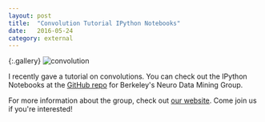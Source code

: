 ```yaml
---
layout: post
title:	"Convolution Tutorial IPython Notebooks"
date:	2016-05-24
category: external
---
```


{:.gallery}
![convolution]


I recently gave a tutorial on convolutions.
You can check out the IPython Notebooks at the
[GitHub repo](https://github.com/neuro-data-mining/materials)
for Berkeley's Neuro Data Mining Group.

For more information about the group, check out
[our website](https://sites.google.com/site/neurodatamininggroup/resources).
Come join us if you're interested!

<!--exc-->

[convolution]: {{site.DBL}}/convolution.png
